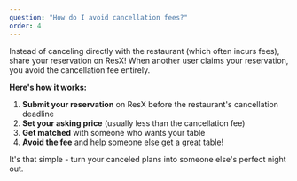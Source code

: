 ```yaml
---
question: "How do I avoid cancellation fees?"
order: 4
---
```


Instead of canceling directly with the restaurant (which often incurs fees), share your reservation on ResX! When another user claims your reservation, you avoid the cancellation fee entirely. 

**Here's how it works:**

1. **Submit your reservation** on ResX before the restaurant's cancellation deadline
2. **Set your asking price** (usually less than the cancellation fee)
3. **Get matched** with someone who wants your table
4. **Avoid the fee** and help someone else get a great table!

It's that simple - turn your canceled plans into someone else's perfect night out.
